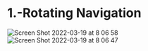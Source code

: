 # 1.-Rotating Navigation
![Screen Shot 2022-03-19 at 8 06 58](https://user-images.githubusercontent.com/66386522/159124385-bbc78e83-bd9e-4568-89ae-fcace9c6557f.png)
![Screen Shot 2022-03-19 at 8 06 47](https://user-images.githubusercontent.com/66386522/159124388-e7494cec-3088-4281-b9f6-dbeb7dbbdc42.png)
